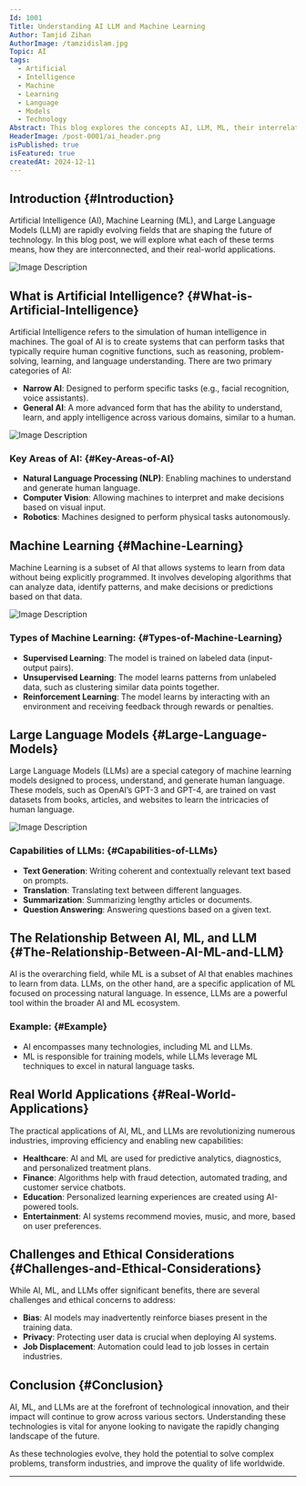 ```yaml
---
Id: 1001
Title: Understanding AI LLM and Machine Learning
Author: Tamjid Zihan
AuthorImage: /tamzidislam.jpg
Topic: AI
tags:
  - Artificial
  - Intelligence
  - Machine
  - Learning
  - Language
  - Models
  - Technology
Abstract: This blog explores the concepts AI, LLM, ML, their interrelationships, and how they are transforming various industries.
HeaderImage: /post-0001/ai_header.png
isPublished: true
isFeatured: true
createdAt: 2024-12-11
---
```


## Introduction {#Introduction}

Artificial Intelligence (AI), Machine Learning (ML), and Large Language Models (LLM) are rapidly evolving fields that are shaping the future of technology. In this blog post, we will explore what each of these terms means, how they are interconnected, and their real-world applications.

![Image Description](/post-0001/ai_header.png)
## What is Artificial Intelligence? {#What-is-Artificial-Intelligence}

Artificial Intelligence refers to the simulation of human intelligence in machines. The goal of AI is to create systems that can perform tasks that typically require human cognitive functions, such as reasoning, problem-solving, learning, and language understanding. There are two primary categories of AI:

- **Narrow AI**: Designed to perform specific tasks (e.g., facial recognition, voice assistants).
- **General AI**: A more advanced form that has the ability to understand, learn, and apply intelligence across various domains, similar to a human.

![Image Description](/post-0001/AI.png)
### Key Areas of AI: {#Key-Areas-of-AI}
- **Natural Language Processing (NLP)**: Enabling machines to understand and generate human language.
- **Computer Vision**: Allowing machines to interpret and make decisions based on visual input.
- **Robotics**: Machines designed to perform physical tasks autonomously.



## Machine Learning {#Machine-Learning}

Machine Learning is a subset of AI that allows systems to learn from data without being explicitly programmed. It involves developing algorithms that can analyze data, identify patterns, and make decisions or predictions based on that data.

![Image Description](/post-0001/ML.png)
### Types of Machine Learning: {#Types-of-Machine-Learning}
- **Supervised Learning**: The model is trained on labeled data (input-output pairs).
- **Unsupervised Learning**: The model learns patterns from unlabeled data, such as clustering similar data points together.
- **Reinforcement Learning**: The model learns by interacting with an environment and receiving feedback through rewards or penalties.



## Large Language Models {#Large-Language-Models}

Large Language Models (LLMs) are a special category of machine learning models designed to process, understand, and generate human language. These models, such as OpenAI’s GPT-3 and GPT-4, are trained on vast datasets from books, articles, and websites to learn the intricacies of human language.


![Image Description](/post-0001/llm%201.png)
### Capabilities of LLMs: {#Capabilities-of-LLMs}
- **Text Generation**: Writing coherent and contextually relevant text based on prompts.
- **Translation**: Translating text between different languages.
- **Summarization**: Summarizing lengthy articles or documents.
- **Question Answering**: Answering questions based on a given text.


## The Relationship Between AI, ML, and LLM {#The-Relationship-Between-AI-ML-and-LLM}

AI is the overarching field, while ML is a subset of AI that enables machines to learn from data. LLMs, on the other hand, are a specific application of ML focused on processing natural language. In essence, LLMs are a powerful tool within the broader AI and ML ecosystem.

### Example: {#Example}
- AI encompasses many technologies, including ML and LLMs.
- ML is responsible for training models, while LLMs leverage ML techniques to excel in natural language tasks.

## Real World Applications {#Real-World-Applications}

The practical applications of AI, ML, and LLMs are revolutionizing numerous industries, improving efficiency and enabling new capabilities:

- **Healthcare**: AI and ML are used for predictive analytics, diagnostics, and personalized treatment plans.
- **Finance**: Algorithms help with fraud detection, automated trading, and customer service chatbots.
- **Education**: Personalized learning experiences are created using AI-powered tools.
- **Entertainment**: AI systems recommend movies, music, and more, based on user preferences.

## Challenges and Ethical Considerations {#Challenges-and-Ethical-Considerations}

While AI, ML, and LLMs offer significant benefits, there are several challenges and ethical concerns to address:
- **Bias**: AI models may inadvertently reinforce biases present in the training data.
- **Privacy**: Protecting user data is crucial when deploying AI systems.
- **Job Displacement**: Automation could lead to job losses in certain industries.

## Conclusion {#Conclusion}

AI, ML, and LLMs are at the forefront of technological innovation, and their impact will continue to grow across various sectors. Understanding these technologies is vital for anyone looking to navigate the rapidly changing landscape of the future.

As these technologies evolve, they hold the potential to solve complex problems, transform industries, and improve the quality of life worldwide.

---
